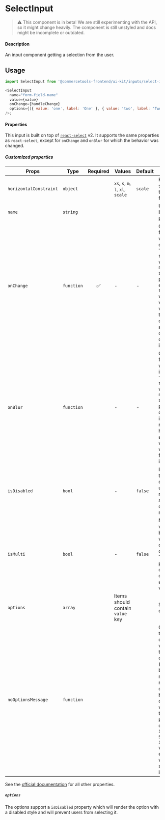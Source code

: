 # SelectInput

> ⚠️ This component is in beta!
> We are still experimenting with the API, so it might change heavily.
> The component is still unstyled and docs might be incomplete or outdated.

#### Description

An input component getting a selection from the user.

## Usage

```js
import SelectInput from '@commercetools-frontend/ui-kit/inputs/select-input';

<SelectInput
  name="form-field-name"
  value={value}
  onChange={handleChange}
  options={[{ value: 'one', label: 'One' }, { value: 'two', label: 'Two' }]}
/>;
```

#### Properties

This input is built on top of [`react-select`](https://github.com/JedWatson/react-select) v2.
It supports the same properties as `react-select`, except for `onChange` and `onBlur` for which the behavior was changed.

##### Customized properties

| Props                  | Type       | Required | Values                             | Default | Description                                                                                                                                                                                                                                                                                 |
| ---------------------- | ---------- | :------: | ---------------------------------- | ------- | ------------------------------------------------------------------------------------------------------------------------------------------------------------------------------------------------------------------------------------------------------------------------------------------- |
| `horizontalConstraint` | `object`   |          | `xs`, `s`, `m`, `l`, `xl`, `scale` | `scale` | Horizontal size limit of the input fields.                                                                                                                                                                                                                                                  |
| `name`                 | `string`   |          |                                    |         | Used as HTML `name` property                                                                                                                                                                                                                                                                |
| `onChange`             | `function` |    ✅    | -                                  | -       | Called with a fake event when value changes. The event's `target.name` will be the `name` supplied in props. The event's `target.value` will hold the value. The value will be the selected option, or an array of options in case `isMulti` is `true`.                                     |
| `onBlur`               | `function` |          | -                                  | -       | Called with a fake event when input is blurred. The event's `target.name` will be the `name` supplied in props. In case `isMulti` is `true`, the name will have `.0` appended which helps with the formik integration.                                                                      |
| `isDisabled`           | `bool`     |          | -                                  | `false` | Indicates that the field cannot be used (e.g not authorised, or changes not saved)                                                                                                                                                                                                          |
| `isMulti`              | `bool`     |          | -                                  | `false` | Multiple values can be selected when this option is checked. The `event` passed to `onChange` will contain an array of values then.                                                                                                                                                         |
| `options`              | `array`    |          | Items should contain `value` key   |         | Selectable options                                                                                                                                                                                                                                                                          |
| `noOptionsMessage`     | `function` |          |                                    |         | Can be used to render a custom value when there are no options (either because of no search results, or all options have been used, or there were none in the first place). Gets called with `{ inputValue: String }`. `inputValue` will be an empty string when no search text is present. |

See the [official documentation](https://react-select.com/props) for all other properties.

##### `options`

The options support a `isDisabled` property which will render the option with a disabled style and will prevent users from selecting it.
